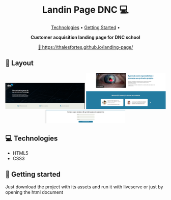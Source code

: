 <h1 align="center" style="font-weight: bold;">Landin Page DNC 💻</h1>

<p align="center">
 <a href="#tech">Technologies</a> • 
 <a href="#started">Getting Started</a> • 
</p>

<p align="center">
    <b>Customer acquisition landing page for DNC school</b>
</p>

<p align="center">
     <a href="PROJECT__URL">📱 https://thalesfortes.github.io/landing-page/ </a>
</p>

<h2 id="layout">🎨 Layout</h2>

<p align="center">
    <img src="./images/print1.png" alt="Imagem da pagina demonstrando como ela e" width="250px">
    <img src="./images/print2.png" alt="Imagem da pagina demonstrando como ela e" width="250px">
    <img src="./images/print3.png" alt="Imagem da pagina demonstrando como ela e" width="250px">
</p>

<h2 id="technologies">💻 Technologies</h2>

- HTML5
- CSS3

<h2 id="started">🚀 Getting started</h2>

Just download the project with its assets and run it with liveserve or just by opening the html document
